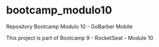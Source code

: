 # bootcamp_modulo10
Repository Bootcamp Modulo 10 - GoBarber Mobile

This project is part of Bootcamp 9 - RocketSeat - Module 10
